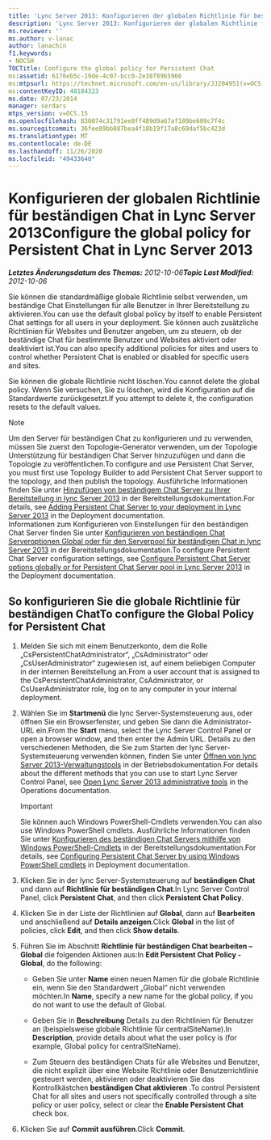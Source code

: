 ```yaml
---
title: 'Lync Server 2013: Konfigurieren der globalen Richtlinie für beständigen Chat'
description: 'Lync Server 2013: Konfigurieren der globalen Richtlinie für beständigen Chat'
ms.reviewer: ''
ms.author: v-lanac
author: lanachin
f1.keywords:
- NOCSH
TOCTitle: Configure the global policy for Persistent Chat
ms:assetid: 6176eb5c-19de-4c07-bcc0-2e38f8965966
ms:mtpsurl: https://technet.microsoft.com/en-us/library/JJ204951(v=OCS.15)
ms:contentKeyID: 48184323
ms.date: 07/23/2014
manager: serdars
mtps_version: v=OCS.15
ms.openlocfilehash: 830074c31791ee8ff489d9a67af189be609c7f4c
ms.sourcegitcommit: 36fee89bb887bea4f18b19f17a8c69daf5bc423d
ms.translationtype: MT
ms.contentlocale: de-DE
ms.lasthandoff: 11/26/2020
ms.locfileid: "49433640"
---
```

# <a name="configure-the-global-policy-for-persistent-chat-in-lync-server-2013"></a><span data-ttu-id="eae87-103">Konfigurieren der globalen Richtlinie für beständigen Chat in Lync Server 2013</span><span class="sxs-lookup"><span data-stu-id="eae87-103">Configure the global policy for Persistent Chat in Lync Server 2013</span></span>

<div data-xmlns="http://www.w3.org/1999/xhtml">

<div class="topic" data-xmlns="http://www.w3.org/1999/xhtml" data-msxsl="urn:schemas-microsoft-com:xslt" data-cs="https://msdn.microsoft.com/">

<div data-asp="https://msdn2.microsoft.com/asp">



</div>

<div id="mainSection">

<div id="mainBody"><span data-ttu-id="eae87-104">

<span> </span></span><span class="sxs-lookup"><span data-stu-id="eae87-104">

<span> </span></span></span>

<span data-ttu-id="eae87-105">_**Letztes Änderungsdatum des Themas:** 2012-10-06_</span><span class="sxs-lookup"><span data-stu-id="eae87-105">_**Topic Last Modified:** 2012-10-06_</span></span>

<span data-ttu-id="eae87-106">Sie können die standardmäßige globale Richtlinie selbst verwenden, um beständige Chat Einstellungen für alle Benutzer in Ihrer Bereitstellung zu aktivieren.</span><span class="sxs-lookup"><span data-stu-id="eae87-106">You can use the default global policy by itself to enable Persistent Chat settings for all users in your deployment.</span></span> <span data-ttu-id="eae87-107">Sie können auch zusätzliche Richtlinien für Websites und Benutzer angeben, um zu steuern, ob der beständige Chat für bestimmte Benutzer und Websites aktiviert oder deaktiviert ist.</span><span class="sxs-lookup"><span data-stu-id="eae87-107">You can also specify additional policies for sites and users to control whether Persistent Chat is enabled or disabled for specific users and sites.</span></span>

<span data-ttu-id="eae87-108">Sie können die globale Richtlinie nicht löschen.</span><span class="sxs-lookup"><span data-stu-id="eae87-108">You cannot delete the global policy.</span></span> <span data-ttu-id="eae87-109">Wenn Sie versuchen, Sie zu löschen, wird die Konfiguration auf die Standardwerte zurückgesetzt.</span><span class="sxs-lookup"><span data-stu-id="eae87-109">If you attempt to delete it, the configuration resets to the default values.</span></span>

<div>


> [!NOTE]  
> <span data-ttu-id="eae87-110">Um den Server für beständigen Chat zu konfigurieren und zu verwenden, müssen Sie zuerst den Topologie-Generator verwenden, um der Topologie Unterstützung für beständigen Chat Server hinzuzufügen und dann die Topologie zu veröffentlichen.</span><span class="sxs-lookup"><span data-stu-id="eae87-110">To configure and use Persistent Chat Server, you must first use Topology Builder to add Persistent Chat Server support to the topology, and then publish the topology.</span></span> <span data-ttu-id="eae87-111">Ausführliche Informationen finden Sie unter <A href="lync-server-2013-adding-persistent-chat-server-to-your-deployment.md">Hinzufügen von beständigem Chat Server zu Ihrer Bereitstellung in lync Server 2013</A> in der Bereitstellungsdokumentation.</span><span class="sxs-lookup"><span data-stu-id="eae87-111">For details, see <A href="lync-server-2013-adding-persistent-chat-server-to-your-deployment.md">Adding Persistent Chat Server to your deployment in Lync Server 2013</A> in the Deployment documentation.</span></span><BR><span data-ttu-id="eae87-112">Informationen zum Konfigurieren von Einstellungen für den beständigen Chat Server finden Sie unter <A href="lync-server-2013-configure-persistent-chat-server-options-globally-or-for-persistent-chat-server-pool.md">Konfigurieren von beständigen Chat Serveroptionen Global oder für den Serverpool für beständigen Chat in lync Server 2013</A> in der Bereitstellungsdokumentation.</span><span class="sxs-lookup"><span data-stu-id="eae87-112">To configure Persistent Chat Server configuration settings, see <A href="lync-server-2013-configure-persistent-chat-server-options-globally-or-for-persistent-chat-server-pool.md">Configure Persistent Chat Server options globally or for Persistent Chat Server pool in Lync Server 2013</A> in the Deployment documentation.</span></span>



</div>

<div>

## <a name="to-configure-the-global-policy-for-persistent-chat"></a><span data-ttu-id="eae87-113">So konfigurieren Sie die globale Richtlinie für beständigen Chat</span><span class="sxs-lookup"><span data-stu-id="eae87-113">To configure the Global Policy for Persistent Chat</span></span>

1.  <span data-ttu-id="eae87-114">Melden Sie sich mit einem Benutzerkonto, dem die Rolle „CsPersistentChatAdministrator“, „CsAdministrator“ oder „CsUserAdministrator“ zugewiesen ist, auf einem beliebigen Computer in der internen Bereitstellung an.</span><span class="sxs-lookup"><span data-stu-id="eae87-114">From a user account that is assigned to the CsPersistentChatAdministrator, CsAdministrator, or CsUserAdministrator role, log on to any computer in your internal deployment.</span></span>

2.  <span data-ttu-id="eae87-115">Wählen Sie im **Startmenü** die lync Server-Systemsteuerung aus, oder öffnen Sie ein Browserfenster, und geben Sie dann die Administrator-URL ein.</span><span class="sxs-lookup"><span data-stu-id="eae87-115">From the **Start** menu, select the Lync Server Control Panel or open a browser window, and then enter the Admin URL.</span></span> <span data-ttu-id="eae87-116">Details zu den verschiedenen Methoden, die Sie zum Starten der lync Server-Systemsteuerung verwenden können, finden Sie unter [Öffnen von lync Server 2013-Verwaltungstools](lync-server-2013-open-lync-server-administrative-tools.md) in der Betriebsdokumentation.</span><span class="sxs-lookup"><span data-stu-id="eae87-116">For details about the different methods that you can use to start Lync Server Control Panel, see [Open Lync Server 2013 administrative tools](lync-server-2013-open-lync-server-administrative-tools.md) in the Operations documentation.</span></span>
    
    <div>
    

    > [!IMPORTANT]  
    > <span data-ttu-id="eae87-117">Sie können auch Windows PowerShell-Cmdlets verwenden.</span><span class="sxs-lookup"><span data-stu-id="eae87-117">You can also use Windows PowerShell cmdlets.</span></span> <span data-ttu-id="eae87-118">Ausführliche Informationen finden Sie unter <A href="configuring-persistent-chat-server-by-using-windows-powershell-cmdlets.md">Konfigurieren des beständigen Chat Servers mithilfe von Windows PowerShell-Cmdlets</A> in der Bereitstellungsdokumentation.</span><span class="sxs-lookup"><span data-stu-id="eae87-118">For details, see <A href="configuring-persistent-chat-server-by-using-windows-powershell-cmdlets.md">Configuring Persistent Chat Server by using Windows PowerShell cmdlets</A> in Deployment documentation.</span></span>

    
    </div>

3.  <span data-ttu-id="eae87-119">Klicken Sie in der lync Server-Systemsteuerung auf **beständigen Chat** und dann auf **Richtlinie für beständigen Chat**.</span><span class="sxs-lookup"><span data-stu-id="eae87-119">In Lync Server Control Panel, click **Persistent Chat**, and then click **Persistent Chat Policy**.</span></span>

4.  <span data-ttu-id="eae87-120">Klicken Sie in der Liste der Richtlinien auf **Global**, dann auf **Bearbeiten** und anschließend auf **Details anzeigen**.</span><span class="sxs-lookup"><span data-stu-id="eae87-120">Click **Global** in the list of policies, click **Edit**, and then click **Show details**.</span></span>

5.  <span data-ttu-id="eae87-121">Führen Sie im Abschnitt **Richtlinie für beständigen Chat bearbeiten – Global** die folgenden Aktionen aus:</span><span class="sxs-lookup"><span data-stu-id="eae87-121">In **Edit Persistent Chat Policy - Global**, do the following:</span></span>
    
      - <span data-ttu-id="eae87-122">Geben Sie unter **Name** einen neuen Namen für die globale Richtlinie ein, wenn Sie den Standardwert „Global“ nicht verwenden möchten.</span><span class="sxs-lookup"><span data-stu-id="eae87-122">In **Name**, specify a new name for the global policy, if you do not want to use the default of Global.</span></span>
    
      - <span data-ttu-id="eae87-123">Geben Sie in **Beschreibung** Details zu den Richtlinien für Benutzer an (beispielsweise globale Richtlinie für centralSiteName).</span><span class="sxs-lookup"><span data-stu-id="eae87-123">In **Description**, provide details about what the user policy is (for example, Global policy for centralSiteName).</span></span>
    
      - <span data-ttu-id="eae87-124">Zum Steuern des beständigen Chats für alle Websites und Benutzer, die nicht explizit über eine Website Richtlinie oder Benutzerrichtlinie gesteuert werden, aktivieren oder deaktivieren Sie das Kontrollkästchen **beständigen Chat aktivieren** .</span><span class="sxs-lookup"><span data-stu-id="eae87-124">To control Persistent Chat for all sites and users not specifically controlled through a site policy or user policy, select or clear the **Enable Persistent Chat** check box.</span></span>

6.  <span data-ttu-id="eae87-125">Klicken Sie auf **Commit ausführen**.</span><span class="sxs-lookup"><span data-stu-id="eae87-125">Click **Commit**.</span></span>

<span data-ttu-id="eae87-126"></div>

</div>

<span> </span>

</div>

</div>

</span><span class="sxs-lookup"><span data-stu-id="eae87-126"></div>

</div>

<span> </span>

</div>

</div>

</span></span></div>

